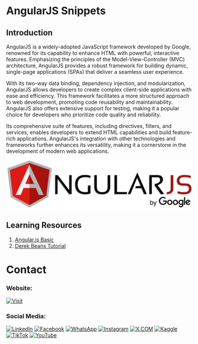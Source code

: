 # AngularJS Snippets

## Introduction

AngularJS is a widely-adopted JavaScript framework developed by Google, renowned for its capability to enhance HTML with powerful, interactive features. Emphasizing the principles of the Model-View-Controller (MVC) architecture, AngularJS provides a robust framework for building dynamic, single-page applications (SPAs) that deliver a seamless user experience.

With its two-way data binding, dependency injection, and modularization, AngularJS allows developers to create complex client-side applications with ease and efficiency. This framework facilitates a more structured approach to web development, promoting code reusability and maintainability. AngularJS also offers extensive support for testing, making it a popular choice for developers who prioritize code quality and reliability.

Its comprehensive suite of features, including directives, filters, and services, enables developers to extend HTML capabilities and build feature-rich applications. AngularJS's integration with other technologies and frameworks further enhances its versatility, making it a cornerstone in the development of modern web applications.

![Banner Image](media/0-banner-image.png)

## Learning Resources

1. [Angular.js Basic](01-basic/)
2. [Derek Beans Tutorial](02-derek-beans/)


# Contact

### Website: 

[![Visit](https://img.shields.io/badge/Visit%3A%20www.gunarakulan.info-%23E01E5A?style=flat&logo=realm&logoColor=white)](https://www.gunarakulan.info)

### Social Media:

[![LinkedIn](https://img.shields.io/badge/-LinkedIn-0A66C2?style=for-the-badge&logo=linkedin&logoColor=white)](https://www.linkedin.com/in/gunarakulangunaretnam)
[![Facebook](https://img.shields.io/badge/-Facebook-196dcc?style=for-the-badge&logo=facebook&logoColor=white)](https://www.facebook.com/gunarakulangunaretnam)
[![WhatsApp](https://img.shields.io/badge/-WhatsApp-07a647?style=for-the-badge&logo=whatsapp&logoColor=white)](https://wa.me/94740001141?text=WhatsApp%3A%20%2B9740001141)
[![Instagram](https://img.shields.io/badge/-Instagram-bd3651?style=for-the-badge&logo=instagram&logoColor=white)](https://www.instagram.com/gunarakulangunaretnam)
[![X.COM](https://img.shields.io/badge/-X.COM-0066ff?style=for-the-badge&logo=x&logoColor=white)](https://x.com/gunarakulangr)
[![Kaggle](https://img.shields.io/badge/-Kaggle-3295bd?style=for-the-badge&logo=kaggle&logoColor=white)](https://www.kaggle.com/gunarakulangr)
[![TikTok](https://img.shields.io/badge/-TikTok-579ea3?style=for-the-badge&logo=tiktok&logoColor=white)](https://www.tiktok.com/@gunarakulangunaretnam)
[![YouTube](https://img.shields.io/badge/-YouTube-a82121?style=for-the-badge&logo=youtube&logoColor=white)](https://www.youtube.com/channel/UCjMOdgHFAjAdBKiqV8y2Tww)
